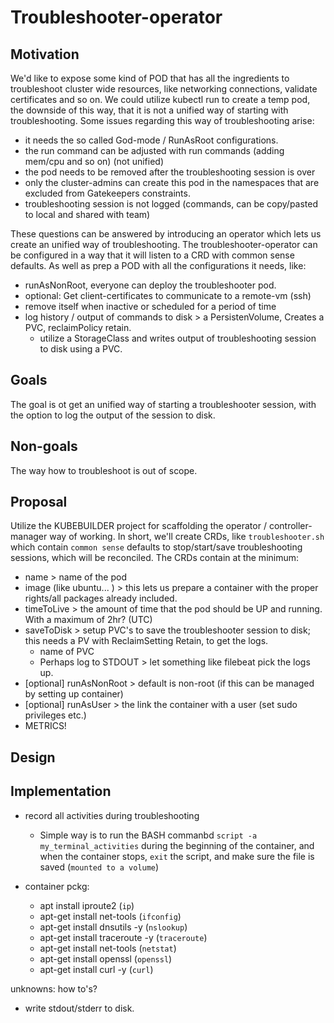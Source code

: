# Troubleshooter-operator

## Motivation
We'd like to expose some kind of POD that has all the ingredients to troubleshoot cluster wide resources, like networking connections, validate certificates and so on. 
We could utilize kubectl run to create a temp pod, the downside of this way, that it is not a unified way of starting with troubleshooting. 
Some issues regarding this way of troubleshooting arise: 
- it needs the so called God-mode / RunAsRoot configurations. 
- the run command can be adjusted with run commands (adding mem/cpu and so on) (not unified)
- the pod needs to be removed after the troubleshooting session is over
- only the cluster-admins can create this pod in the namespaces that are excluded from Gatekeepers constraints. 
- troubleshooting session is not logged (commands, can be copy/pasted to local and shared with team)

These questions can be answered by introducing an operator which lets us create an unified way of troubleshooting. The troubleshooter-operator can be configured in a way that it will listen to a CRD with common sense defaults. As well as prep a POD with all the configurations it needs, like: 
- runAsNonRoot, everyone can deploy the troubleshooter pod.
- optional: Get client-certificates to communicate to a remote-vm (ssh)
- remove itself when inactive or scheduled for a period of time
- log history / output of commands to disk > a PersistenVolume, Creates a PVC, reclaimPolicy retain. 
  - utilize a StorageClass and writes output of troubleshooting session to disk using a PVC. 

## Goals
The goal is ot get an unified way of starting a troubleshooter session, with the option to log the output of the session to disk. 

## Non-goals 
The way how to troubleshoot is out of scope.

## Proposal
Utilize the KUBEBUILDER project for scaffolding the operator / controller-manager way of working. 
In short, we'll create CRDs, like `troubleshooter.sh` which contain `common sense` defaults to stop/start/save troubleshooting sessions, which will be reconciled. 
The CRDs contain at the minimum: 
- name > name of the pod
- image (like ubuntu... ) > this lets us prepare a container with the proper rights/all packages already included. 
- timeToLive > the amount of time that the pod should be UP and running. With a maximum of 2hr? (UTC)
- saveToDisk > setup PVC's to save the troubleshooter session to disk; this needs a PV with ReclaimSetting Retain, to get the logs. 
  - name of PVC 
  - Perhaps log to STDOUT > let something like filebeat pick the logs up. 
- [optional] runAsNonRoot > default is non-root (if this can be managed by setting up container)
- [optional] runAsUser > the link the container with a user (set sudo privileges etc.)
- METRICS!


## Design


## Implementation

- record all activities during troubleshooting
  - Simple way is to run the BASH commanbd `script -a my_terminal_activities` during the beginning of the container, and when the container stops, `exit` the script, and make sure the file is saved (`mounted to a volume`)

- container pckg:
  - apt install iproute2 (`ip`)
  - apt-get install net-tools (`ifconfig`)
  - apt-get install dnsutils -y (`nslookup`)
  - apt-get install traceroute -y (`traceroute`) 
  - apt-get install net-tools (`netstat`)
  - apt-get install openssl (`openssl`)
  - apt-get install curl -y (`curl`)

unknowns: 
how to's? 
- write stdout/stderr to disk. 